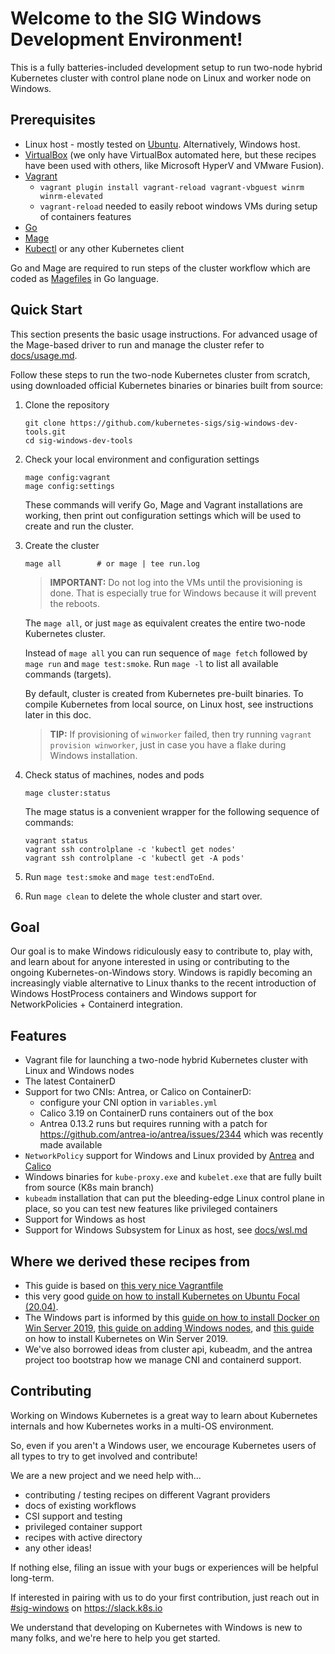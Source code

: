 # Welcome to the SIG Windows Development Environment!

This is a fully batteries-included development setup to run two-node hybrid Kubernetes cluster
with control plane node on Linux and worker node on Windows.

## Prerequisites

- Linux host - mostly tested on [Ubuntu](#ubuntu). Alternatively, Windows host.
- [VirtualBox](https://www.virtualbox.org/wiki/Downloads) (we only have VirtualBox automated here, but these recipes have been used with others, like Microsoft HyperV and VMware Fusion).
- [Vagrant](https://www.vagrantup.com/downloads)
  - `vagrant plugin install vagrant-reload vagrant-vbguest winrm winrm-elevated`
  - `vagrant-reload` needed to easily reboot windows VMs during setup of containers features
- [Go](https://go.dev)
- [Mage](https://magefile.org)
- [Kubectl](https://kubernetes.io/docs/tasks/tools/#kubectl) or any other Kubernetes client

Go and Mage are required to run steps of the cluster workflow which are coded as [Magefiles](https://magefile.org) in Go language.

## Quick Start

This section presents the basic usage instructions. For advanced usage of the Mage-based driver to run
and manage the cluster refer to [docs/usage.md](docs/usage.md).

Follow these steps to run the two-node Kubernetes cluster from scratch, using downloaded
official Kubernetes binaries or binaries built from source:

1. Clone the repository

    ```console
    git clone https://github.com/kubernetes-sigs/sig-windows-dev-tools.git
    cd sig-windows-dev-tools
   ```

2. Check your local environment and configuration settings

    ```console
    mage config:vagrant
    mage config:settings
    ```

    These commands will verify Go, Mage and Vagrant installations are working, then print out
    configuration settings which will be used to create and run the cluster.

3. Create the cluster

    ```console
    mage all        # or mage | tee run.log
    ```

    > **IMPORTANT:** Do not log into the VMs until the provisioning is done. That is especially true for Windows because it will prevent the reboots.

    The `mage all`, or just `mage` as equivalent creates the entire two-node Kubernetes cluster.

    Instead of `mage all` you can run sequence of `mage fetch` followed by `mage run` and `mage test:smoke`.
    Run `mage -l` to list all available commands (targets).

    By default, cluster is created from Kubernetes pre-built binaries.
    To compile Kubernetes from local source, on Linux host, see instructions later in this doc.

    > **TIP:** If provisioning of `winworker` failed, then try running `vagrant provision winworker`, just in case you have a flake during Windows installation.

4. Check status of machines, nodes and pods

    ```console
    mage cluster:status
    ```

    The mage status is a convenient wrapper for the following sequence of commands:

    ```console
    vagrant status
    vagrant ssh controlplane -c 'kubectl get nodes'
    vagrant ssh controlplane -c 'kubectl get -A pods'
    ```

5. Run `mage test:smoke` and `mage test:endToEnd`.

6. Run `mage clean` to delete the whole cluster and start over.

## Goal

Our goal is to make Windows ridiculously easy to contribute to, play with, and learn about for anyone interested
in using or contributing to the ongoing Kubernetes-on-Windows story. Windows is rapidly becoming an increasingly
viable alternative to Linux thanks to the recent introduction of Windows HostProcess containers and Windows support for NetworkPolicies + Containerd integration.

## Features

- Vagrant file for launching a two-node hybrid Kubernetes cluster with Linux and Windows nodes
- The latest ContainerD
- Support for two CNIs: Antrea, or Calico on ContainerD:
  - configure your CNI option in `variables.yml`
  - Calico 3.19 on ContainerD runs containers out of the box
  - Antrea 0.13.2 runs but requires running with a patch for https://github.com/antrea-io/antrea/issues/2344 which was recently made available
- `NetworkPolicy` support for Windows and Linux provided by [Antrea](https://antrea.io) and [Calico](https://www.tigera.io/project-calico/)
- Windows binaries for `kube-proxy.exe` and `kubelet.exe` that are fully built from source (K8s main branch)
- `kubeadm` installation that can put the bleeding-edge Linux control plane in place, so you can test new features like privileged containers
- Support for Windows as host
- Support for Windows Subsystem for Linux as host, see [docs/wsl.md](docs/wsl.md)

## Where we derived these recipes from

- This guide is based on [this very nice Vagrantfile](https://gist.github.com/danielepolencic/ef4ddb763fd9a18bf2f1eaaa2e337544)
- this very good [guide on how to install Kubernetes on Ubuntu Focal (20.04)](https://github.com/mialeevs/kubernetes_installation). 
- The Windows part is informed by this [guide on how to install Docker on Win Server 2019](https://www.hostafrica.co.za/blog/new-technologies/how-to-install-docker-on-linux-and-windows/#win), [this guide on adding Windows nodes](https://kubernetes.io/docs/tasks/administer-cluster/kubeadm/adding-windows-nodes/), and [this guide](https://www.hostafrica.co.za/blog/new-technologies/install-kubernetes-cluster-windows-server-worker-nodes/) on how to install Kubernetes on Win Server 2019.
- We've also borrowed ideas from cluster api, kubeadm, and the antrea project too bootstrap how we manage CNI and containerd support.

## Contributing

Working on Windows Kubernetes is a great way to learn about Kubernetes internals and how Kubernetes works in a multi-OS environment.  

So, even if you aren't a Windows user, we encourage Kubernetes users of all types to try to get involved and contribute!

We are a new project and we need help with...

- contributing / testing recipes on different Vagrant providers
- docs of existing workflows
- CSI support and testing
- privileged container support
- recipes with active directory
- any other ideas!

If nothing else, filing an issue with your bugs or experiences will be helpful long-term.

If interested in pairing with us to do your first contribution, just reach out in [#sig-windows](https://kubernetes.slack.com/archives/C0SJ4AFB7) on https://slack.k8s.io

We understand that developing on Kubernetes with Windows is new to many folks, and we're here to help you get started.
